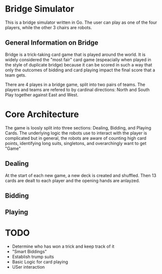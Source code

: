# Bridge Simulator

This is a bridge simulator written in Go. The user can play as one of the four players, while the other 3 chairs are robots.

## General Information on Bridge

Bridge is a trick-taking card game that is played around the world. It is widely considered the "most fair" card game (espeacially when played in the style of duplicate bridge) because it can be scored in such a way that only the outcomes of bidding and card playing impact the final score that a team gets.

There are 4 playes in a bridge game, split into two pairs of teams. The players and teams are refered to by cardinal directions: North and South Play together against East and West.

# Core Architecture

The game is loosly split into three sections: Dealing, Bidding, and Playing Cards. The underlying logic the robots use to interact with the player is complicated but in general, the robots are aware of counting high card points, identifying long suits, singletons, and overarchingly want to get "Game"

## Dealing

At the start of each new game, a new deck is created and shuffled. Then 13 cards are dealt to each player and the opening hands are anlayzed.

## Bidding

## Playing

# TODO

- Determine who has won a trick and keep track of it
- "Smart Biddings"
- Establish trump suits
- Basic Logic for card playing
- USer interaction
